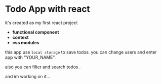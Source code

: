 # Todo App with react
it's created as my first react project  
- **functional component**  
- **context**
- **css modules**  

this app use `local storage` to save todos.
you can change users and enter app with "YOUR_NAME".

also you can filter and search todos .


and im working on it...

